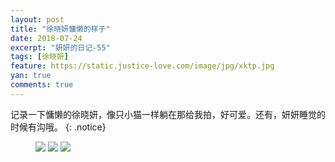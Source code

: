 ```yaml
---
layout: post
title: "徐晓妍慵懒的样子"
date: 2018-07-24
excerpt: "妍妍的日记-55"
tags: [徐晓妍]
feature: https://static.justice-love.com/image/jpg/xktp.jpg
yan: true
comments: true
---
```

记录一下慵懒的徐晓妍，像只小猫一样躺在那给我拍，好可爱。还有，妍妍睡觉的时候有沟哦。
{: .notice}
<figure>
    <img src="{{ site.staticUrl }}/yanyan/image/yonglan1.jpg" />
    <img src="{{ site.staticUrl }}/yanyan/image/yonglan2.jpg" />
    <img src="{{ site.staticUrl }}/yanyan/image/yonglan3.jpg" />
</figure>

